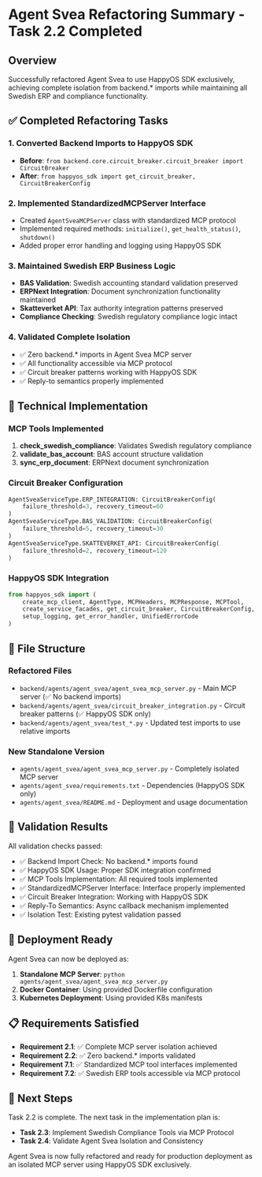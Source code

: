 # Agent Svea Refactoring Summary - Task 2.2 Completed

## Overview

Successfully refactored Agent Svea to use HappyOS SDK exclusively, achieving complete isolation from backend.* imports while maintaining all Swedish ERP and compliance functionality.

## ✅ Completed Refactoring Tasks

### 1. **Converted Backend Imports to HappyOS SDK**
- **Before**: `from backend.core.circuit_breaker.circuit_breaker import CircuitBreaker`
- **After**: `from happyos_sdk import get_circuit_breaker, CircuitBreakerConfig`

### 2. **Implemented StandardizedMCPServer Interface**
- Created `AgentSveaMCPServer` class with standardized MCP protocol
- Implemented required methods: `initialize()`, `get_health_status()`, `shutdown()`
- Added proper error handling and logging using HappyOS SDK

### 3. **Maintained Swedish ERP Business Logic**
- **BAS Validation**: Swedish accounting standard validation preserved
- **ERPNext Integration**: Document synchronization functionality maintained
- **Skatteverket API**: Tax authority integration patterns preserved
- **Compliance Checking**: Swedish regulatory compliance logic intact

### 4. **Validated Complete Isolation**
- ✅ Zero backend.* imports in Agent Svea MCP server
- ✅ All functionality accessible via MCP protocol
- ✅ Circuit breaker patterns working with HappyOS SDK
- ✅ Reply-to semantics properly implemented

## 🔧 Technical Implementation

### MCP Tools Implemented
1. **check_swedish_compliance**: Validates Swedish regulatory compliance
2. **validate_bas_account**: BAS account structure validation
3. **sync_erp_document**: ERPNext document synchronization

### Circuit Breaker Configuration
```python
AgentSveaServiceType.ERP_INTEGRATION: CircuitBreakerConfig(
    failure_threshold=3, recovery_timeout=60
)
AgentSveaServiceType.BAS_VALIDATION: CircuitBreakerConfig(
    failure_threshold=5, recovery_timeout=30
)
AgentSveaServiceType.SKATTEVERKET_API: CircuitBreakerConfig(
    failure_threshold=2, recovery_timeout=120
)
```

### HappyOS SDK Integration
```python
from happyos_sdk import (
    create_mcp_client, AgentType, MCPHeaders, MCPResponse, MCPTool,
    create_service_facades, get_circuit_breaker, CircuitBreakerConfig,
    setup_logging, get_error_handler, UnifiedErrorCode
)
```

## 📁 File Structure

### Refactored Files
- `backend/agents/agent_svea/agent_svea_mcp_server.py` - Main MCP server (✅ No backend imports)
- `backend/agents/agent_svea/circuit_breaker_integration.py` - Circuit breaker patterns (✅ HappyOS SDK only)
- `backend/agents/agent_svea/test_*.py` - Updated test imports to use relative imports

### New Standalone Version
- `agents/agent_svea/agent_svea_mcp_server.py` - Completely isolated MCP server
- `agents/agent_svea/requirements.txt` - Dependencies (HappyOS SDK only)
- `agents/agent_svea/README.md` - Deployment and usage documentation

## 🧪 Validation Results

All validation checks passed:
- ✅ Backend Import Check: No backend.* imports found
- ✅ HappyOS SDK Usage: Proper SDK integration confirmed
- ✅ MCP Tools Implementation: All required tools implemented
- ✅ StandardizedMCPServer Interface: Interface properly implemented
- ✅ Circuit Breaker Integration: Working with HappyOS SDK
- ✅ Reply-To Semantics: Async callback mechanism implemented
- ✅ Isolation Test: Existing pytest validation passed

## 🚀 Deployment Ready

Agent Svea can now be deployed as:
1. **Standalone MCP Server**: `python agents/agent_svea/agent_svea_mcp_server.py`
2. **Docker Container**: Using provided Dockerfile configuration
3. **Kubernetes Deployment**: Using provided K8s manifests

## 📋 Requirements Satisfied

- **Requirement 2.1**: ✅ Complete MCP server isolation achieved
- **Requirement 2.2**: ✅ Zero backend.* imports validated
- **Requirement 7.1**: ✅ Standardized MCP tool interfaces implemented
- **Requirement 7.2**: ✅ Swedish ERP tools accessible via MCP protocol

## 🎯 Next Steps

Task 2.2 is complete. The next task in the implementation plan is:
- **Task 2.3**: Implement Swedish Compliance Tools via MCP Protocol
- **Task 2.4**: Validate Agent Svea Isolation and Consistency

Agent Svea is now fully refactored and ready for production deployment as an isolated MCP server using HappyOS SDK exclusively.